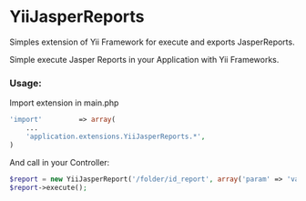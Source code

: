 # YiiJasperReports

Simples extension of Yii Framework for execute and exports JasperReports.

Simple execute Jasper Reports in your Application with Yii Frameworks.

### Usage:

Import extension in main.php
```php
'import'         => array(
	...
	'application.extensions.YiiJasperReports.*',
)
```
And call in your Controller:
```php
$report = new YiiJasperReport('/folder/id_report', array('param' => 'value'), 'pdf');
$report->execute();
```
